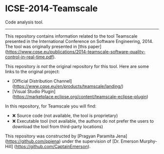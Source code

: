 # ICSE-2014-Teamscale
Code analysis tool.

***

This repository contains information related to the tool Teamscale presented in the International Conference on Software Engineering, 2014. The tool was originally presented in [this paper] (https://www.cqse.eu/publications/2014-teamscale-software-quality-control-in-real-time.pdf).

This repository *is not* the original repository for this tool. Here are some links to the original project:

  - [Official Distribution Channel] (https://www.cqse.eu/en/products/teamscale/landing/)
 - [Visual Studio Plugin]  (https://marketplace.eclipse.org/content/teamscale-eclipse-plugin)
 
In this repository, for Teamscale you will find:

 - :x: Source code (not available, the tool is proprietary)
 - :x: Executable tool (not available, the authors do not prefer the users to download the tool from third-party locations)

This repository was constructed by [Pragyan Paramita Jena] (https://github.com/ppjena) under the supervision of [Dr. Emerson Murphy-Hill] (https://github.com/CaptainEmerson).
